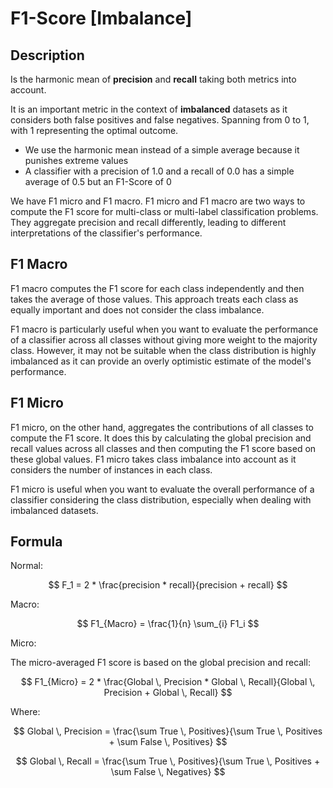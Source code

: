 # F1-Score [Imbalance]

## Description

Is the harmonic mean of **precision** and **recall** taking both metrics into account.

It is an important metric in the context of **imbalanced** datasets as it considers both false positives and false negatives. Spanning from 0 to 1, with 1 representing the optimal outcome.

- We use the harmonic mean instead of a simple average because it punishes extreme values
- A classifier with a precision of 1.0 and a recall of 0.0 has a simple average of 0.5 but an F1-Score of 0

We have F1 micro and F1 macro. F1 micro and F1 macro are two ways to compute the F1 score for multi-class or multi-label classification problems. They aggregate precision and recall differently, leading to different interpretations of the classifier's performance.

## F1 Macro

F1 macro computes the F1 score for each class independently and then takes the average of those values. This approach treats each class as equally important and does not consider the class imbalance.

F1 macro is particularly useful when you want to evaluate the performance of a classifier across all classes without giving more weight to the majority class. However, it may not be suitable when the class distribution is highly imbalanced as it can provide an overly optimistic estimate of the model's performance.

## F1 Micro

F1 micro, on the other hand, aggregates the contributions of all classes to compute the F1 score. It does this by calculating the global precision and recall values across all classes and then computing the F1 score based on these global values. F1 micro takes class imbalance into account as it considers the number of instances in each class.

F1 micro is useful when you want to evaluate the overall performance of a classifier considering the class distribution, especially when dealing with imbalanced datasets.

## Formula

Normal:

$$
F_1 = 2 * \frac{precision * recall}{precision + recall}
$$

Macro:

$$
F1_{Macro} = \frac{1}{n} \sum_{i} F1_i
$$

Micro:

The micro-averaged F1 score is based on the global precision and recall:

$$
F1_{Micro} = 2 * \frac{Global \, Precision * Global \, Recall}{Global \, Precision + Global \, Recall}
$$

Where:

$$
Global \, Precision = \frac{\sum True \, Positives}{\sum True \, Positives + \sum False \, Positives}
$$

$$
Global \, Recall = \frac{\sum True \, Positives}{\sum True \, Positives + \sum False \, Negatives}
$$
